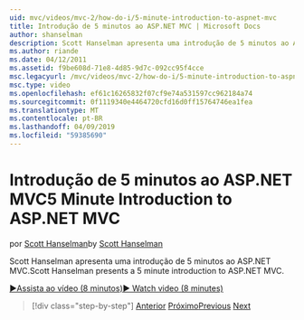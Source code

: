 ```yaml
---
uid: mvc/videos/mvc-2/how-do-i/5-minute-introduction-to-aspnet-mvc
title: Introdução de 5 minutos ao ASP.NET MVC | Microsoft Docs
author: shanselman
description: Scott Hanselman apresenta uma introdução de 5 minutos ao ASP.NET MVC.
ms.author: riande
ms.date: 04/12/2011
ms.assetid: f9be608d-71e8-4d85-9d7c-092cc95f4cce
msc.legacyurl: /mvc/videos/mvc-2/how-do-i/5-minute-introduction-to-aspnet-mvc
msc.type: video
ms.openlocfilehash: ef61c16265832f07cf9e74a531597cc962184a74
ms.sourcegitcommit: 0f1119340e4464720cfd16d0ff15764746ea1fea
ms.translationtype: MT
ms.contentlocale: pt-BR
ms.lasthandoff: 04/09/2019
ms.locfileid: "59385690"
---
```

# <a name="5-minute-introduction-to-aspnet-mvc"></a><span data-ttu-id="cb99a-103">Introdução de 5 minutos ao ASP.NET MVC</span><span class="sxs-lookup"><span data-stu-id="cb99a-103">5 Minute Introduction to ASP.NET MVC</span></span>

<span data-ttu-id="cb99a-104">por [Scott Hanselman](https://github.com/shanselman)</span><span class="sxs-lookup"><span data-stu-id="cb99a-104">by [Scott Hanselman](https://github.com/shanselman)</span></span>

<span data-ttu-id="cb99a-105">Scott Hanselman apresenta uma introdução de 5 minutos ao ASP.NET MVC.</span><span class="sxs-lookup"><span data-stu-id="cb99a-105">Scott Hanselman presents a 5 minute introduction to ASP.NET MVC.</span></span>

[<span data-ttu-id="cb99a-106">&#9654;Assista ao vídeo (8 minutos)</span><span class="sxs-lookup"><span data-stu-id="cb99a-106">&#9654; Watch video (8 minutes)</span></span>](https://channel9.msdn.com/Blogs/ASP-NET-Site-Videos/5-minute-introduction-to-aspnet-mvc)

> [!div class="step-by-step"]
> <span data-ttu-id="cb99a-107">[Anterior](aspnet-mvc-2-render-action.md)
> [Próximo](how-to-best-learn-asp-net-mvc.md)</span><span class="sxs-lookup"><span data-stu-id="cb99a-107">[Previous](aspnet-mvc-2-render-action.md)
[Next](how-to-best-learn-asp-net-mvc.md)</span></span>
